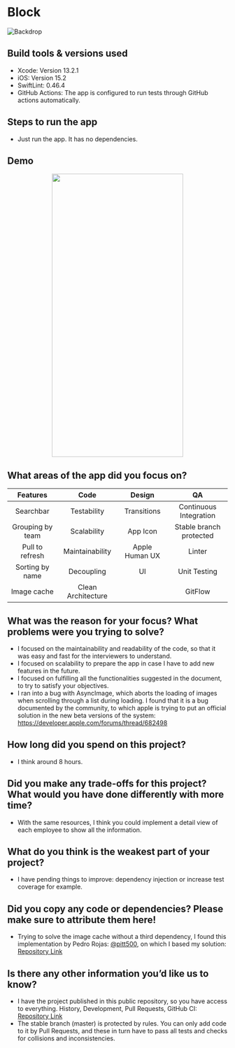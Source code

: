 # Block

![Backdrop](https://user-images.githubusercontent.com/14141324/157339712-dd7aad8d-01e1-4631-80b7-365e6a79d82d.png)

## Build tools & versions used
- Xcode: Version 13.2.1
- iOS: Version 15.2
- SwiftLint: 0.46.4
- GitHub Actions: The app is configured to run tests through GitHub actions automatically.

## Steps to run the app
- Just run the app. It has no dependencies.

## Demo
<p align="center">
<img width="300" height="648" src="https://user-images.githubusercontent.com/14141324/157325042-6da552bb-2251-4daf-82af-1ebca37cae81.gif">
</p>

## What areas of the app did you focus on?

| Features         | Code               | Design             | QA                      |
|:----------------:|:------------------:|:------------------:|:-----------------------:|
| Searchbar        | Testability        | Transitions        | Continuous Integration  |
| Grouping by team | Scalability        | App Icon           | Stable branch protected |
| Pull to refresh  | Maintainability    | Apple Human UX     | Linter                  |
| Sorting by name  | Decoupling         | UI                 | Unit Testing            |
| Image cache      | Clean Architecture |                    | GitFlow                 |

## What was the reason for your focus? What problems were you trying to solve?
- I focused on the maintainability and readability of the code, so that it was easy and fast for the interviewers to understand.
- I focused on scalability to prepare the app in case I have to add new features in the future.
- I focused on fulfilling all the functionalities suggested in the document, to try to satisfy your objectives.
- I ran into a bug with AsyncImage, which aborts the loading of images when scrolling through a list during loading. I found that it is a bug documented by the community, to which apple is trying to put an official solution in the new beta versions of the system: https://developer.apple.com/forums/thread/682498

## How long did you spend on this project?
- I think around 8 hours.

## Did you make any trade-offs for this project? What would you have done differently with more time?
- With the same resources, I think you could implement a detail view of each employee to show all the information.

## What do you think is the weakest part of your project?
- I have pending things to improve: dependency injection or increase test coverage for example.

## Did you copy any code or dependencies? Please make sure to attribute them here!
- Trying to solve the image cache without a third dependency, I found this implementation by Pedro Rojas: [@pitt500](https://github.com/pitt500), on which I based my solution: [Repository Link](https://github.com/pitt500/Pokedex/blob/main/Pokedex/Cache/CacheAsyncImage.swift)


## Is there any other information you’d like us to know?
- I have the project published in this public repository, so you have access to everything. History, Development, Pull Requests, GitHub CI: [Repository Link](https://github.com/rpairo/Block)
- The stable branch (master) is protected by rules. You can only add code to it by Pull Requests, and these in turn have to pass all tests and checks for collisions and inconsistencies.
